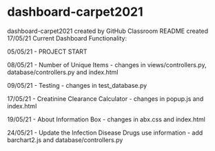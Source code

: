 # dashboard-carpet2021
dashboard-carpet2021 created by GitHub Classroom
README created 17/05/21
Current Dashboard Functionality: 

  05/05/21 - PROJECT START
  
  08/05/21 - Number of Unique Items - changes in views/controllers.py, database/controllers.py and index.html
  
  09/05/21 - Testing - changes in test_database.py
  
  17/05/21 - Creatinine Clearance Calculator - changes in popup.js and index.html

  19/05/21 - About Information Box - changes in abx.css and index.html

  24/05/21 - Update the Infection Disease Drugs use information - add barchart2.js and database/controllers.py
